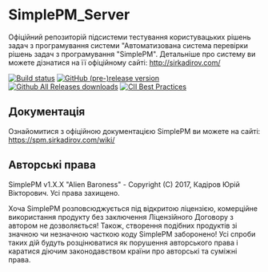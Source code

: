 # SimplePM_Server
Офіційний репозиторій підсистеми тестування користувацьких рішень задач з програмування системи "Автоматизована система перевірки рішень задач з програмування "SimplePM".
Детальніше про систему ви можете дізнатися на її офіційному сайті: http://sirkadirov.com/

[![Build status](https://ci.appveyor.com/api/projects/status/35hk5hpsn70j6vq0?svg=true)](https://ci.appveyor.com/project/sirkadirov/simplepm-server)
[![GitHub (pre-)release version](https://img.shields.io/github/release/SirkadirovTeam/SimplePM_Server/all.svg)](https://github.com/SirkadirovTeam/SimplePM_Server/releases)
[![Github All Releases downloads](https://img.shields.io/github/downloads/SirkadirovTeam/SimplePM_Server/total.svg)]()
[![CII Best Practices](https://bestpractices.coreinfrastructure.org/projects/1230/badge)](https://bestpractices.coreinfrastructure.org/projects/1230)

## Документація
Ознайомитися з офіційною документацією SimplePM ви можете на сайті: https://spm.sirkadirov.com/wiki/

## Авторські права
SimplePM v1.X.X "Alien Baroness" - Copyright (C) 2017, Кадіров Юрій Вікторович. Усі права захищено.

Хоча SimplePM розповсюджується під відкритою ліцензією, комерційне використання продукту без заключення 
Ліцензійного Договору з автором не дозволяється! Також, створення подібних продуктів зі значною чи незначною
часткою коду SimplePM заборонено! Усі спроби таких дій будуть розцінюватися як порушення авторського права і
каратися діючим законодавством країни про авторські та суміжні права.